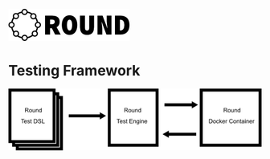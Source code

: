 ![round_logo](./img/round_logo.png)

# Testing Framework

![round_logo](./img/round_test_framework.png)
